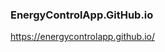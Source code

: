<META NAME="ROBOTS" CONTENT="NOINDEX, NOFOLLOW">

### EnergyControlApp.GitHub.io

https://energycontrolapp.github.io/
